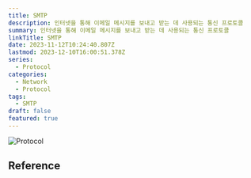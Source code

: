 ```yaml
---
title: SMTP
description: 인터넷을 통해 이메일 메시지를 보내고 받는 데 사용되는 통신 프로토콜
summary: 인터넷을 통해 이메일 메시지를 보내고 받는 데 사용되는 통신 프로토콜
linkTitle: SMTP
date: 2023-11-12T10:24:40.807Z
lastmod: 2023-12-10T16:00:51.378Z
series:
  - Protocol
categories:
  - Network
  - Protocol
tags:
  - SMTP
draft: false
featured: true
---
```


![Protocol](media/images/protocol.png "http://www.tcpipguide.com/free/t_TCPIPProtocols.htm")

## Reference
